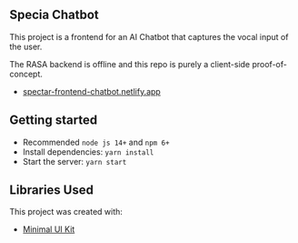 ## Specia Chatbot

This project is a frontend for an AI Chatbot that captures the vocal input of the user. 

The RASA backend is offline and this repo is purely a client-side proof-of-concept.

- [spectar-frontend-chatbot.netlify.app](https://spectar-frontend-chatbot.netlify.app/)

## Getting started

- Recommended `node js 14+` and `npm 6+`
- Install dependencies: `yarn install`
- Start the server: `yarn start`

## Libraries Used

This project was created with:

- [Minimal UI Kit](https://github.com/minimal-ui-kit/material-kit-react)



